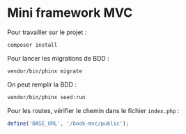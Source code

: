 # Mini framework MVC

Pour travailler sur le projet :

```bash
composer install
```

Pour lancer les migrations de BDD :

```bash
vendor/bin/phinx migrate
```

On peut remplir la BDD :

```bash
vendor/bin/phinx seed:run
```

Pour les routes, vérifier le chemin dans le fichier `index.php` :

```php
define('BASE_URL', '/book-mvc/public');
```
